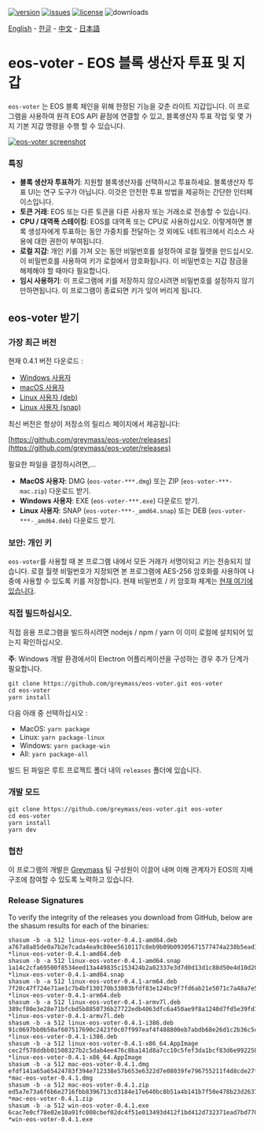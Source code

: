 [![version](https://img.shields.io/github/release/greymass/eos-voter/all.svg)](https://github.com/greymass/eos-voter/releases)
[![issues](https://img.shields.io/github/issues/greymass/eos-voter.svg)](https://github.com/greymass/eos-voter/issues)
[![license](https://img.shields.io/badge/license-MIT-blue.svg)](https://raw.githubusercontent.com/greymass/eos-voter/master/LICENSE)
![downloads](https://img.shields.io/github/downloads/greymass/eos-voter/total.svg)

[English](https://github.com/greymass/eos-voter/blob/master/README.md) - [한글](https://github.com/greymass/eos-voter/blob/master/README.kr.md) - [中文](https://github.com/greymass/eos-voter/blob/master/README.zh.md) - [日本語](https://github.com/greymass/eos-voter/blob/master/README.ja.md)

# eos-voter - EOS 블록 생산자 투표 및 지갑

`eos-voter` 는 EOS 블록 체인을 위해 한정된 기능을 갖춘 라이트 지갑입니다. 이 프로그램을 사용하여 원격 EOS API 끝점에 연결할 수 있고, 블록생산자 투표 작업 및 몇 가지 기본 지갑 명령을 수행 할 수 있습니다.

[![eos-voter screenshot](https://raw.githubusercontent.com/greymass/eos-voter/master/eos-voter.png)](https://raw.githubusercontent.com/greymass/eos-voter/master/eos-voter.png)

### 특징

- **블록 생산자 투표하기**: 지원할 블록생산자를 선택하시고 투표하세요. 블록생산자 투표 UI는 연구 도구가 아닙니다. 이것은 안전한 투표 방법을 제공하는 간단한 인터페이스입니다.
- **토큰 거래**: EOS 또는 다른 토큰을 다른 사용자 또는 거래소로 전송할 수 있습니다.
- **CPU / 대역폭 스테이킹**: EOS를 대역폭 또는 CPU로 사용하십시오. 이렇게하면 블록 생성자에게 투표하는 동안 가중치를 전달하는 것 외에도 네트워크에서 리소스 사용에 대한 권한이 부여됩니다.
- **로컬 지갑**: 개인 키를 가져 오는 동안 비밀번호를 설정하여 로컬 월렛을 만드십시오. 이 비밀번호를 사용하여 키가 로컬에서 암호화됩니다. 이 비밀번호는 지갑 잠금을 해제해야 할 때마다 필요합니다.
- **임시 사용하기**: 이 프로그램에 키를 저장하지 않으시려면 비밀번호를 설정하지 않기 만하면됩니다. 이 프로그램이 종료되면 키가 잊어 버리게 됩니다.

## eos-voter 받기

### 가장 최근 버전

현재 0.4.1 버전 다운로드 :

- [Windows 사용자](https://github.com/greymass/eos-voter/releases/download/v0.4.1/win-eos-voter-0.4.1.exe)
- [macOS 사용자](https://github.com/greymass/eos-voter/releases/download/v0.4.1/mac-eos-voter-0.4.1.dmg)
- [Linux 사용자 (deb)](https://github.com/greymass/eos-voter/releases/download/v0.4.1/linux-eos-voter-0.4.1-amd64.snap)
- [Linux 사용자 (snap)](https://github.com/greymass/eos-voter/releases/download/v0.4.1/linux-eos-voter-0.4.1-amd64.snap)

최신 버전은 항상이 저장소의 릴리스 페이지에서 제공됩니다:

[https://github.com/greymass/eos-voter/releases](https://github.com/greymass/eos-voter/releases)

필요한 파일을 결정하시려면,...

- **MacOS 사용자**: DMG (`eos-voter-***.dmg`) 또는 ZIP (`eos-voter-***-mac.zip`) 다운로드 받기.
- **Windows 사용자**: EXE (`eos-voter-***.exe`) 다운로드 받기.
- **Linux 사용자**: SNAP (`eos-voter-***-_amd64.snap`) 또는 DEB (`eos-voter-***-_amd64.deb`) 다운로드 받기.

### 보안: 개인 키

`eos-voter`를 사용할 때 본 프로그램 내에서 모든 거래가 서명이되고 키는 전송되지 않습니다. 로컬 월렛 비밀번호가 지정되면 본 프로그램에 AES-256 암호화를 사용하여 나중에 사용할 수 있도록 키를 저장합니다. 현재 비밀번호 / 키 암호화 체계는 [현재 여기에 있습니다](https://github.com/aaroncox/eos-voter/blob/master/app/shared/actions/wallet.js#L71-L86).

### 직접 빌드하십시오.

직접 응용 프로그램을 빌드하시려면 nodejs / npm / yarn 이 이미 로컬에 설치되어 있는지 확인하십시오.

**주**: Windows 개발 환경에서이 Electron 어플리케이션을 구성하는 경우 추가 단계가 필요합니다.

```
git clone https://github.com/greymass/eos-voter.git eos-voter
cd eos-voter
yarn install
```

다음 아래 중 선택하십시오 :

- MacOS: `yarn package`
- Linux: `yarn package-linux`
- Windows: `yarn package-win`
- All: `yarn package-all`

빌드 된 파일은 루트 프로젝트 폴더 내의 `releases` 폴더에 있습니다.

### 개발 모드

```
git clone https://github.com/greymass/eos-voter.git eos-voter
cd eos-voter
yarn install
yarn dev
```

### 협찬

이 프로그램의 개발은 [Greymass](https://greymass.com) 팀 구성원이 이끌어 내며 이해 관계자가 EOS의 지배 구조에 참여할 수 있도록 노력하고 있습니다.

### Release Signatures

To verify the integrity of the releases you download from GitHub, below are the shasum results for each of the binaries:

```
shasum -b -a 512 linux-eos-voter-0.4.1-amd64.deb
a767a8a85de0a7b2e7cada4ea9c80ee5610117c8eb9b09b09305671577474a238b5ead10ed9cb32a132fc7ceadf935de4176822788ed4da88fdf015635663aab *linux-eos-voter-0.4.1-amd64.deb
shasum -b -a 512 linux-eos-voter-0.4.1-amd64.snap
1a14c2cfa69500f8534eed13a449835c153424b2a02337e3d7d0d13d1c88d50e4d10d20e2c78ab967653b4896848f3fc47fea4aef2a084076a028313a43bc2fb *linux-eos-voter-0.4.1-amd64.snap
shasum -b -a 512 linux-eos-voter-0.4.1-arm64.deb
7f20c47f724e71ae1c7b4bf130170b33803bfdf83e124bc9f7fd6ab21e5071c7a48a7e5447218cae1e6cd45f32303a314f2c47c32b9b9d2baf61bdb8677cb015 *linux-eos-voter-0.4.1-arm64.deb
shasum -b -a 512 linux-eos-voter-0.4.1-armv7l.deb
389cf80e3e28e71bfcbd5b8850736b27722edb4063dfc6a450ae9f8a1240d7fd5e39fd13b4cdc6f3f4087e512df98e9e73b1c900e00495cf5608f4b1655ffe09 *linux-eos-voter-0.4.1-armv7l.deb
shasum -b -a 512 linux-eos-voter-0.4.1-i386.deb
91c0697bb0b50af607517690c2423f0c07f997eaf4f488800eb7abdb68e26d1c2b36c5c1622c1afaaba150701e864899a250b79679602b729ff8f48859762bb5 *linux-eos-voter-0.4.1-i386.deb
shasum -b -a 512 linux-eos-voter-0.4.1-x86_64.AppImage
cec2f578ddbb01508327b2c5dab4ee476c8ba141d8a7cc10c5fef3da1bcf83d6e9922588882baa06f00c4e49792c1b166eba14a3658733d8eb1b85aa7539f716 *linux-eos-voter-0.4.1-x86_64.AppImage
shasum -b -a 512 mac-eos-voter-0.4.1.dmg
efdf141a65a65424783f394e712338e57b653e6322d7e08039fe796755211f4d8cde27fa9a0a120abbc338dd360f882f4388dd3022ab94831fea10c09f78e433 *mac-eos-voter-0.4.1.dmg
shasum -b -a 512 mac-eos-voter-0.4.1.zip
ed5a7e73a6f6b6e2716fbb8396713cd3184e17e640bc8b51a4b141b7f50e478b23d26374aed78670fc1d5bf4d5e4bcabc803dedb7679e83c02a5cc004910e603 *mac-eos-voter-0.4.1.zip
shasum -b -a 512 win-eos-voter-0.4.1.exe
6cac7e0cf78e02e10a91fc008cbef02dc4f51e013493d412f1bd412d732371ead7bd770979b890df8f09312ab53003c04787bc7beb1a5fb6ef61551333d74852 *win-eos-voter-0.4.1.exe
```
